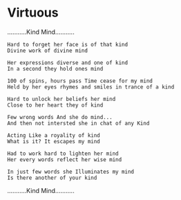 # Virtuous
...........Kind Mind...........
```
Hard to forget her face is of that kind
Divine work of divine mind
``` 
```
Her expressions diverse and one of kind
In a second they hold ones mind
```
```
100 of spins, hours pass Time cease for my mind
Held by her eyes rhymes and smiles in trance of a kind
```
```
Hard to unlock her beliefs her mind
Close to her heart they of kind
```
```
Few wrong words And she do mind...
And then not intersted she in chat of any Kind
```
```
Acting Like a royality of kind
What is it? It escapes my mind
```
```
Had to work hard to lighten her mind
Her every words reflect her wise mind
```
```
In just few words she Illuminates my mind
Is there another of your kind

```
...........Kind Mind...........

